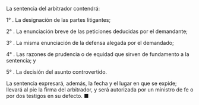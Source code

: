 La sentencia del arbitrador contendrá:

1° . La designación de las partes litigantes;

2° . La enunciación breve de las peticiones deducidas por el demandante;

3° . La misma enunciación de la defensa alegada por el demandado;

4° . Las razones de prudencia o de equidad que sirven de fundamento a la sentencia; y

5° . La decisión del asunto controvertido.

La sentencia expresará, además, la fecha y el lugar en que se expide; llevará al pie la firma del arbitrador, y será autorizada por un ministro de fe o por dos testigos en su defecto. ■
